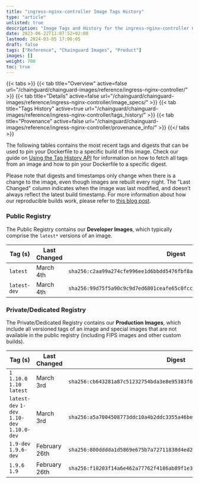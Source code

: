 ```yaml
---
title: "ingress-nginx-controller Image Tags History"
type: "article"
unlisted: true
description: "Image Tags and History for the ingress-nginx-controller Chainguard Image"
date: 2023-06-22T11:07:52+02:00
lastmod: 2024-03-05 17:06:05
draft: false
tags: ["Reference", "Chainguard Images", "Product"]
images: []
weight: 700
toc: true
---
```


{{< tabs >}}
{{< tab title="Overview" active=false url="/chainguard/chainguard-images/reference/ingress-nginx-controller/" >}}
{{< tab title="Details" active=false url="/chainguard/chainguard-images/reference/ingress-nginx-controller/image_specs/" >}}
{{< tab title="Tags History" active=true url="/chainguard/chainguard-images/reference/ingress-nginx-controller/tags_history/" >}}
{{< tab title="Provenance" active=false url="/chainguard/chainguard-images/reference/ingress-nginx-controller/provenance_info/" >}}
{{</ tabs >}}

The following tables contains the most recent tags and digests that can be used to pin your Dockerfile to a specific build of this image. Check our guide on [Using the Tag History API](/chainguard/chainguard-images/using-the-tag-history-api/) for information on how to fetch all tags from an image and how to pin your Dockerfile to a specific digest.

Please note that digests and timestamps only change when there is a change to the image, even though images are rebuilt every night. The "Last Changed" column indicates when the image was last modified, and doesn't always reflect the latest build timestamp. For more information about how our reproducible builds work, please refer to [this blog post](https://www.chainguard.dev/unchained/reproducing-chainguards-reproducible-image-builds).

### Public Registry
The Public Registry contains our **Developer Images**, which typically comprise the `latest*` versions of an image.

| Tag (s)       | Last Changed | Digest                                                                    |
|---------------|--------------|---------------------------------------------------------------------------|
|  `latest`     | March 4th    | `sha256:c2aa99a274cfe996ee1d6bbdd5476fbf8adb88153625fcd37f28173d2d15e80d` |
|  `latest-dev` | March 4th    | `sha256:99d75f5a90c9c9d7ed6801ceafe65c0fccb1698bc4825aff197a2a46b0a1ef0c` |


### Private/Dedicated Registry
The Private/Dedicated Registry contains our **Production Images**, which include all versioned tags of an image and special images that are not available in the public registry (including FIPS images and other custom builds).

| Tag (s)                                       | Last Changed  | Digest                                                                    |
|-----------------------------------------------|---------------|---------------------------------------------------------------------------|
|  `1` `1.10.0` `1.10` `latest`                 | March 3rd     | `sha256:cb643281a87c51232754bda3e8e95383f673f18ab3560d4346bae4dbf01484d6` |
|  `latest-dev` `1-dev` `1.10-dev` `1.10.0-dev` | March 3rd     | `sha256:a5a7004508773ddc10a4b2ddc3355a46be5a336ab960aaef3599c761717f35d1` |
|  `1.9-dev` `1.9.6-dev`                        | February 26th | `sha256:800dddda1d5869e675b7a72711838d4ed267a2fa3f38bbd828e3ef829f728a61` |
|  `1.9.6` `1.9`                                | February 26th | `sha256:f10203f14a6e462a77762f4186ab89f1e35222b64c22e06b04625c8dccd5af88` |


